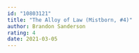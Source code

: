 ```yaml
---
id: "10803121"
title: "The Alloy of Law (Mistborn, #4)"
author: Brandon Sanderson
rating: 4
date: 2021-03-05
---
```


	